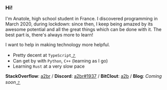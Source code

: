 ### Hi!

<!--
**a2br/a2br** is a ✨ _special_ ✨ repository because its `README.md` (this file) appears on your GitHub profile.

Here are some ideas to get you started:

- 🔭 I’m currently working on ...
- 🌱 I’m currently learning ...
- 👯 I’m looking to collaborate on ...
- 🤔 I’m looking for help with ...
- 💬 Ask me about ...
- 📫 How to reach me: ...
- 😄 Pronouns: ...
- ⚡ Fun fact: ...
-->

I'm Anatole, high school student in France. I discovered programming in March 2020, during lockdown: since then, I keep being amazed by its awesome potential and all the great things which can be done with it. The best part is, there's always more to learn!

I want to help in making technology more helpful.

- Pretty decent at `TypeScript`[*﹖*](/ "Adding 'JavaScript' here feels somewhat redundant.")
- Can get by with `Python`, `C++` (learning as I go)
- Learning `Rust` at a very slow pace

**StackOverflow**: [a2br](https://stackoverflow.com/users/13230118/a2br) / **Discord**: [a2br#1937](https://discord.com/users/257378531934208001) / **BitClout**: [a2b](https://bitclout.com/u/a2b) / **Blog**: *Coming soon[﹖](/ "Note that the meaning of 'soon' here is mostly subjective.")*

